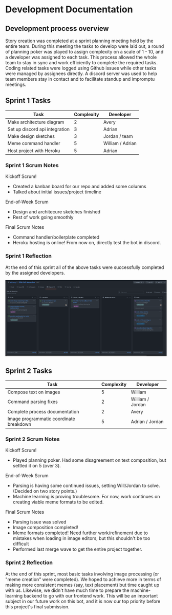 # Development Documentation

## Development process overview

Story creation was completed at a sprint planning meeting held by the entire team. During this meeting the tasks to develop were laid out, a round of planning poker was played to assign complexity on a scale of 1 - 10, and a developer was assigned to each task. This process allowed the whole team to stay in sync and work efficiently to complete the required tasks. Coding related tasks were logged using Github issues while other tasks were managed by assignees directly. A discord server was used to help team members stay in contact and to facilitate standup and impromptu meetings.

## Sprint 1 Tasks

| Task                           | Complexity | Developer        |
| ------------------------------ | ---------- | ---------------- |
| Make architecture diagram      | 2          | Avery            |
| Set up discord api integration | 3          | Adrian           |
| Make design sketches           | 3          | Jordan / team    |
| Meme command handler           | 5          | William / Adrian |
| Host project with Heroku       | 5          | Adrian           |

### Sprint 1 Scrum Notes

Kickoff Scrum!

- Created a kanban board for our repo and added some columns
- Talked about initial issues/project timeline

End-of-Week Scrum

- Design and architecure sketches finished
- Rest of work going smoothly

Final Scrum Notes

- Command handler/boilerplate completed
- Heroku hosting is online! From now on, directly test the bot in discord.

### Sprint 1 Reflection

At the end of this sprint all of the above tasks were successfully completed by the assigned developers.

![Kanban board](markdown_images\kanban.png)

## Sprint 2 Tasks

| Task                                    | Complexity | Developer        |
| --------------------------------------- | ---------- | ---------------- |
| Compose text on images                  | 5          | William          |
| Command parsing fixes                   | 2          | William / Jordan |
| Complete process documentation          | 2          | Avery            |
| Image programmatic coordinate breakdown | 5          | Adrian / Jordan  |

### Sprint 2 Scrum Notes

Kickoff Scrum!

- Played planning poker. Had some disagreement on text composition, but settled it on 5 (over 3).

End-of-Week Scrum

- Parsing is having some continued issues, setting Will/Jordan to solve. (Decided on two story points.)
- Machine learning is proving troublesome. For now, work continues on creating viable meme formats to be edited.

Final Scrum Notes

- Parsing issue was solved
- Image composition completed!
- Meme formats completed! Need further work/refinement due to mistakes when loading in image editors, but this shouldn't be too difficult
- Performed last merge wave to get the entire project together.

### Sprint 2 Reflection

At the end of this sprint, most basic tasks involving image processing (or "meme creation" were completed). We hoped to achieve more in terms of making more consistent memes (say, text placement) but time caught up with us. Likewise, we didn't have much time to prepare the machine-learning backend to go with our frontend work. This will be an important subject in our future work on this bot, and it is now our top priority before this project's final submission.
